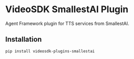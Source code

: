 # VideoSDK SmallestAI Plugin

Agent Framework plugin for TTS services from SmallestAI.

## Installation

```bash
pip install videosdk-plugins-smallestai
```